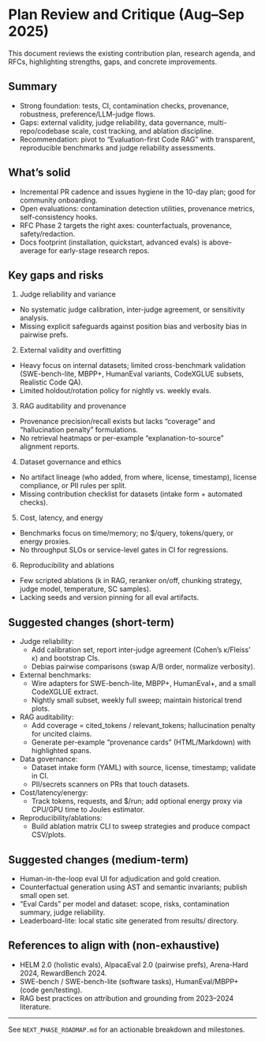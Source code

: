 # Plan Review and Critique (Aug–Sep 2025)

This document reviews the existing contribution plan, research agenda, and RFCs, highlighting strengths, gaps, and concrete improvements.

## Summary

- Strong foundation: tests, CI, contamination checks, provenance, robustness, preference/LLM-judge flows.
- Gaps: external validity, judge reliability, data governance, multi-repo/codebase scale, cost tracking, and ablation discipline.
- Recommendation: pivot to “Evaluation-first Code RAG” with transparent, reproducible benchmarks and judge reliability assessments.

## What’s solid

- Incremental PR cadence and issues hygiene in the 10-day plan; good for community onboarding.
- Open evaluations: contamination detection utilities, provenance metrics, self-consistency hooks.
- RFC Phase 2 targets the right axes: counterfactuals, provenance, safety/redaction.
- Docs footprint (installation, quickstart, advanced evals) is above-average for early-stage research repos.

## Key gaps and risks

1) Judge reliability and variance
- No systematic judge calibration, inter-judge agreement, or sensitivity analysis.
- Missing explicit safeguards against position bias and verbosity bias in pairwise prefs.

2) External validity and overfitting
- Heavy focus on internal datasets; limited cross-benchmark validation (SWE-bench-lite, MBPP+, HumanEval variants, CodeXGLUE subsets, Realistic Code QA).
- Limited holdout/rotation policy for nightly vs. weekly evals.

3) RAG auditability and provenance
- Provenance precision/recall exists but lacks “coverage” and “hallucination penalty” formulations.
- No retrieval heatmaps or per-example “explanation-to-source” alignment reports.

4) Dataset governance and ethics
- No artifact lineage (who added, from where, license, timestamp), license compliance, or PII rules per split.
- Missing contribution checklist for datasets (intake form + automated checks).

5) Cost, latency, and energy
- Benchmarks focus on time/memory; no $/query, tokens/query, or energy proxies.
- No throughput SLOs or service-level gates in CI for regressions.

6) Reproducibility and ablations
- Few scripted ablations (k in RAG, reranker on/off, chunking strategy, judge model, temperature, SC samples).
- Lacking seeds and version pinning for all eval artifacts.

## Suggested changes (short-term)

- Judge reliability:
  - Add calibration set, report inter-judge agreement (Cohen’s κ/Fleiss’ κ) and bootstrap CIs.
  - Debias pairwise comparisons (swap A/B order, normalize verbosity).
- External benchmarks:
  - Wire adapters for SWE-bench-lite, MBPP+, HumanEval+, and a small CodeXGLUE extract.
  - Nightly small subset, weekly full sweep; maintain historical trend plots.
- RAG auditability:
  - Add coverage = cited_tokens / relevant_tokens; hallucination penalty for uncited claims.
  - Generate per-example “provenance cards” (HTML/Markdown) with highlighted spans.
- Data governance:
  - Dataset intake form (YAML) with source, license, timestamp; validate in CI.
  - PII/secrets scanners on PRs that touch datasets.
- Cost/latency/energy:
  - Track tokens, requests, and $/run; add optional energy proxy via CPU/GPU time to Joules estimator.
- Reproducibility/ablations:
  - Build ablation matrix CLI to sweep strategies and produce compact CSV/plots.

## Suggested changes (medium-term)

- Human-in-the-loop eval UI for adjudication and gold creation.
- Counterfactual generation using AST and semantic invariants; publish small open set.
- “Eval Cards” per model and dataset: scope, risks, contamination summary, judge reliability.
- Leaderboard-lite: local static site generated from results/ directory.

## References to align with (non-exhaustive)

- HELM 2.0 (holistic evals), AlpacaEval 2.0 (pairwise prefs), Arena-Hard 2024, RewardBench 2024.
- SWE-bench / SWE-bench-lite (software tasks), HumanEval/MBPP+ (code gen/testing).
- RAG best practices on attribution and grounding from 2023–2024 literature.

---

See `NEXT_PHASE_ROADMAP.md` for an actionable breakdown and milestones.
